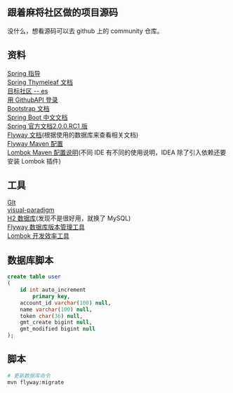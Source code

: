 ## 跟着麻将社区做的项目源码
没什么，想看源码可以去 github 上的 community 仓库。

## 资料
[Spring 指导](https://spring.io/guides)  
[Spring Thymeleaf 文档](https://spring.io/guides/gs/serving-web-content/)  
[目标社区 -- es](https://elasticsearch.cn/explore)  
[用 GithubAPI 登录](https://developer.github.com/apps/building-oauth-apps/creating-an-oauth-app/)  
[Bootstrap 文档](https://v3.bootcss.com/components/#navbar-buttons)  
[Spring Boot 中文文档](https://www.springcloud.cc/spring-boot.html#_learning_about_spring_boot_features)  
[Spring 官方文档2.0.0.RC1 版](https://docs.spring.io/spring-boot/docs/2.0.0.RC1/reference/htmlsingle/)  
[Flyway 文档](https://flywaydb.org/documentation/database/mysql)(根据使用的数据库来查看相关文档)  
[Flyway Maven 配置](https://flywaydb.org/getstarted/firststeps/maven)  
[Lombok Maven 配置说明](https://projectlombok.org/setup/maven)(不同 IDE 有不同的使用说明，IDEA 除了引入依赖还要安装 Lombok 插件)  

## 工具
[GIt](https://git-scm.com/downloads)  
[visual-paradigm](https://online.visual-paradigm.com/cn/)  
[H2 数据库](https://www.h2database.com/html/quickstart.html)(发现不是很好用，就换了 MySQL)  
[Flyway 数据库版本管理工具](https://flywaydb.org/)  
[Lombok 开发效率工具](https://projectlombok.org/)  


## 数据库脚本
```sql
create table user
(
	id int auto_increment
		primary key,
	account_id varchar(100) null,
	name varchar(100) null,
	token char(36) null,
	gmt_create bigint null,
	gmt_modified bigint null
);
```


## 脚本
```bash
# 更新数据库命令
mvn flyway:migrate
```
